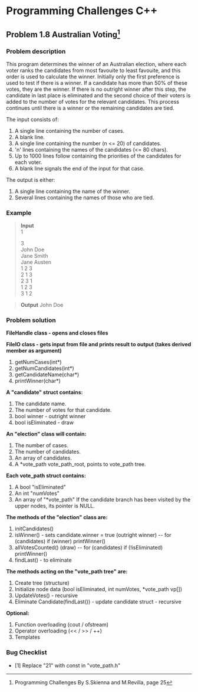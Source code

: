 # Programming Challenges C++
## Problem 1.8 Australian Voting[^1]
### Problem description
This program determines the winner of an Australian election, where each voter ranks the candidates from most favouite to least favouite, and this order is used to calculate the winner. Initially only the first preference is used to test if there is a winner. If a candidate has more than 50% of these votes, they are the winner. If there is no outright winner after this step, the candidate in last place is eliminated and the second choice of their voters is added to the number of votes for the relevant candidates. This process continues until there is a winner or the remaining candidates are tied.


The input consists of:
1. A single line containing the number of cases.
2. A blank line.
3. A single line containing the number (n <= 20) of candidates.
4. 'n' lines containing the names of the candidates (<= 80 chars).
5. Up to 1000 lines follow containing the priorities of the candidates for each voter.
6. A blank line signals the end of the input for that case.


The output is either:
1. A single line containing the name of the winner.
2. Several lines containing the names of those who are tied. 


### Example 
>**Input**                                                                 
>1                                                          
>                                              
>3                                
>John Doe                                             
>Jane Smith                                                  
>Jane Austen                                            
>1 2 3                                           
>2 1 3                                             
>2 3 1                                        
>1 2 3                                           
>3 1 2                                                                                            

>**Output**
>John Doe                                                                    


### Problem solution
**FileHandle class - opens and closes files**

**FileIO class - gets input from file and prints result to output (takes derived member as argument)**
1. getNumCases(int*)
2. getNumCandidates(int*)
3. getCandidateName(char*)
4. printWinner(char*)

**A "candidate" struct contains:**
1. The candidate name.
2. The number of votes for that candidate.
3. bool winner - outright winner
4. bool isEliminated - draw

**An "election" class will contain:**
1. The number of cases.
2. The number of candidates.
3. An array of candidates.
4. A *vote_path vote_path_root, points to vote_path tree.

**Each vote_path struct contains:**
1. A bool "isEliminated"
2. An int "numVotes"
3. An array of "*vote_path"
If the candidate branch has been visited by the upper nodes, its pointer is NULL.

**The methods of the "election" class are:**
1. initCandidates()
2. isWinner() - sets candidate.winner = true (outright winner) -- for (candidates) if (winner) printWinner()
3. allVotesCounted() (draw) -- for (candidates) if (!isEliminated) printWinner()
4. findLast() - to eliminate

**The methods acting on the "vote_path tree" are:**
1. Create tree (structure)
2. Initialize node data (bool isEliminated, int numVotes, *vote_path vp[])
3. UpdateVotes() - recursive
4. Eliminate Candidate(findLast()) - update candidate struct - recursive

**Optional:**
1. Function overloading (cout / ofstream)
2. Operator overloading (<< / >> / ++)
3. Templates


### Bug Checklist
- [1] Replace "21" with const in "vote_path.h"

[^1]: Programming Challenges By S.Skienna and M.Revilla, page 25